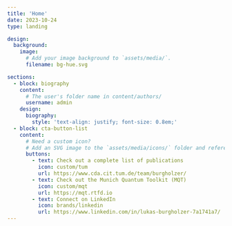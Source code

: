 ```yaml
---
title: 'Home'
date: 2023-10-24
type: landing

design:
  background:
    image:
      # Add your image background to `assets/media/`.
      filename: bg-hue.svg

sections:
  - block: biography
    content:
      # The user's folder name in content/authors/
      username: admin
    design:
      biography:
        style: 'text-align: justify; font-size: 0.8em;'
  - block: cta-button-list
    content:
      # Need a custom icon?
      # Add an SVG image to the `assets/media/icons/` folder and reference it in the `icon` field below
      buttons:
        - text: Check out a complete list of publications
          icon: custom/tum
          url: https://www.cda.cit.tum.de/team/burgholzer/
        - text: Check out the Munich Quantum Toolkit (MQT)
          icon: custom/mqt
          url: https://mqt.rtfd.io
        - text: Connect on LinkedIn
          icon: brands/linkedin
          url: https://www.linkedin.com/in/lukas-burgholzer-7a1741a7/
---
```

